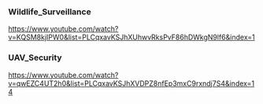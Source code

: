 <h3>Wildlife_Surveillance</h3>

https://www.youtube.com/watch?v=KQSM8kjIPW0&list=PLCqxavKSJhXUhwvRksPvF86hDWkgN9lf6&index=1

<h3>UAV_Security</h3>

https://www.youtube.com/watch?v=qwEZC4UT2h0&list=PLCqxavKSJhXVDPZ8nfEp3mxC9rxndj7S4&index=14

